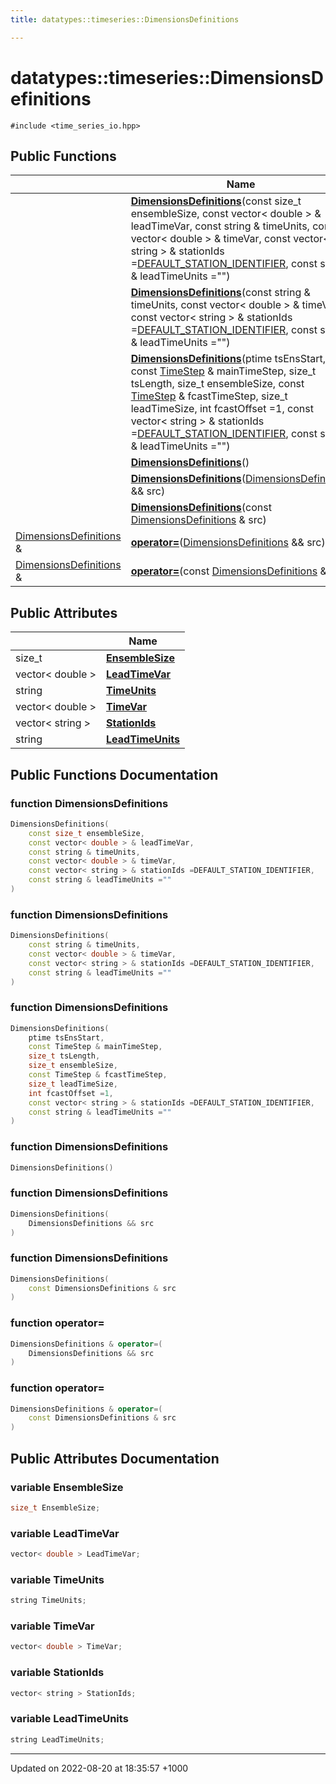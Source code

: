 ```yaml
---
title: datatypes::timeseries::DimensionsDefinitions

---
```


# datatypes::timeseries::DimensionsDefinitions






`#include <time_series_io.hpp>`

## Public Functions

|                | Name           |
| -------------- | -------------- |
| | **[DimensionsDefinitions](/cpp/Classes/classdatatypes_1_1timeseries_1_1DimensionsDefinitions/#function-dimensionsdefinitions)**(const size_t ensembleSize, const vector< double > & leadTimeVar, const string & timeUnits, const vector< double > & timeVar, const vector< string > & stationIds =[DEFAULT_STATION_IDENTIFIER](/cpp/Files/common_8h/#define-default-station-identifier), const string & leadTimeUnits ="") |
| | **[DimensionsDefinitions](/cpp/Classes/classdatatypes_1_1timeseries_1_1DimensionsDefinitions/#function-dimensionsdefinitions)**(const string & timeUnits, const vector< double > & timeVar, const vector< string > & stationIds =[DEFAULT_STATION_IDENTIFIER](/cpp/Files/common_8h/#define-default-station-identifier), const string & leadTimeUnits ="") |
| | **[DimensionsDefinitions](/cpp/Classes/classdatatypes_1_1timeseries_1_1DimensionsDefinitions/#function-dimensionsdefinitions)**(ptime tsEnsStart, const [TimeStep](/cpp/Classes/classdatatypes_1_1timeseries_1_1TimeStep/) & mainTimeStep, size_t tsLength, size_t ensembleSize, const [TimeStep](/cpp/Classes/classdatatypes_1_1timeseries_1_1TimeStep/) & fcastTimeStep, size_t leadTimeSize, int fcastOffset =1, const vector< string > & stationIds =[DEFAULT_STATION_IDENTIFIER](/cpp/Files/common_8h/#define-default-station-identifier), const string & leadTimeUnits ="") |
| | **[DimensionsDefinitions](/cpp/Classes/classdatatypes_1_1timeseries_1_1DimensionsDefinitions/#function-dimensionsdefinitions)**() |
| | **[DimensionsDefinitions](/cpp/Classes/classdatatypes_1_1timeseries_1_1DimensionsDefinitions/#function-dimensionsdefinitions)**([DimensionsDefinitions](/cpp/Classes/classdatatypes_1_1timeseries_1_1DimensionsDefinitions/) && src) |
| | **[DimensionsDefinitions](/cpp/Classes/classdatatypes_1_1timeseries_1_1DimensionsDefinitions/#function-dimensionsdefinitions)**(const [DimensionsDefinitions](/cpp/Classes/classdatatypes_1_1timeseries_1_1DimensionsDefinitions/) & src) |
| [DimensionsDefinitions](/cpp/Classes/classdatatypes_1_1timeseries_1_1DimensionsDefinitions/) & | **[operator=](/cpp/Classes/classdatatypes_1_1timeseries_1_1DimensionsDefinitions/#function-operator=)**([DimensionsDefinitions](/cpp/Classes/classdatatypes_1_1timeseries_1_1DimensionsDefinitions/) && src) |
| [DimensionsDefinitions](/cpp/Classes/classdatatypes_1_1timeseries_1_1DimensionsDefinitions/) & | **[operator=](/cpp/Classes/classdatatypes_1_1timeseries_1_1DimensionsDefinitions/#function-operator=)**(const [DimensionsDefinitions](/cpp/Classes/classdatatypes_1_1timeseries_1_1DimensionsDefinitions/) & src) |

## Public Attributes

|                | Name           |
| -------------- | -------------- |
| size_t | **[EnsembleSize](/cpp/Classes/classdatatypes_1_1timeseries_1_1DimensionsDefinitions/#variable-ensemblesize)**  |
| vector< double > | **[LeadTimeVar](/cpp/Classes/classdatatypes_1_1timeseries_1_1DimensionsDefinitions/#variable-leadtimevar)**  |
| string | **[TimeUnits](/cpp/Classes/classdatatypes_1_1timeseries_1_1DimensionsDefinitions/#variable-timeunits)**  |
| vector< double > | **[TimeVar](/cpp/Classes/classdatatypes_1_1timeseries_1_1DimensionsDefinitions/#variable-timevar)**  |
| vector< string > | **[StationIds](/cpp/Classes/classdatatypes_1_1timeseries_1_1DimensionsDefinitions/#variable-stationids)**  |
| string | **[LeadTimeUnits](/cpp/Classes/classdatatypes_1_1timeseries_1_1DimensionsDefinitions/#variable-leadtimeunits)**  |

## Public Functions Documentation

### function DimensionsDefinitions

```cpp
DimensionsDefinitions(
    const size_t ensembleSize,
    const vector< double > & leadTimeVar,
    const string & timeUnits,
    const vector< double > & timeVar,
    const vector< string > & stationIds =DEFAULT_STATION_IDENTIFIER,
    const string & leadTimeUnits =""
)
```


### function DimensionsDefinitions

```cpp
DimensionsDefinitions(
    const string & timeUnits,
    const vector< double > & timeVar,
    const vector< string > & stationIds =DEFAULT_STATION_IDENTIFIER,
    const string & leadTimeUnits =""
)
```


### function DimensionsDefinitions

```cpp
DimensionsDefinitions(
    ptime tsEnsStart,
    const TimeStep & mainTimeStep,
    size_t tsLength,
    size_t ensembleSize,
    const TimeStep & fcastTimeStep,
    size_t leadTimeSize,
    int fcastOffset =1,
    const vector< string > & stationIds =DEFAULT_STATION_IDENTIFIER,
    const string & leadTimeUnits =""
)
```


### function DimensionsDefinitions

```cpp
DimensionsDefinitions()
```


### function DimensionsDefinitions

```cpp
DimensionsDefinitions(
    DimensionsDefinitions && src
)
```


### function DimensionsDefinitions

```cpp
DimensionsDefinitions(
    const DimensionsDefinitions & src
)
```


### function operator=

```cpp
DimensionsDefinitions & operator=(
    DimensionsDefinitions && src
)
```


### function operator=

```cpp
DimensionsDefinitions & operator=(
    const DimensionsDefinitions & src
)
```


## Public Attributes Documentation

### variable EnsembleSize

```cpp
size_t EnsembleSize;
```


### variable LeadTimeVar

```cpp
vector< double > LeadTimeVar;
```


### variable TimeUnits

```cpp
string TimeUnits;
```


### variable TimeVar

```cpp
vector< double > TimeVar;
```


### variable StationIds

```cpp
vector< string > StationIds;
```


### variable LeadTimeUnits

```cpp
string LeadTimeUnits;
```


-------------------------------

Updated on 2022-08-20 at 18:35:57 +1000